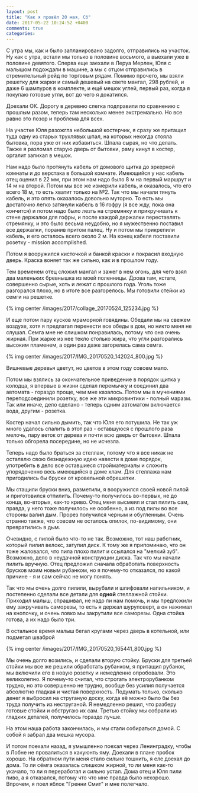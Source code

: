 ```yaml
---
layout: post
title: "Как я провёл 20 мая, Сб"
date: 2017-05-22 10:24:52 +0400
comments: true
categories: 
---
```

С утра мы, как и было запланировано задолго, отправились на участок. Ну как с утра, встали мы только в половине восьмого, а выехали уже в половине девятого. Сперва еще заехали в Леруа Мерлен, Юля с малышом подождали в машине, а мы с отцом отправились в стремительный рейд по торговым рядам. Помимо прочего, мы взяли решетку для жарки и самый дешевый на свете мангал, 298 рублей, и даже 6 шампуров в комплекте, и ещё мешок углей, первый раз, когда я покупаю готовые угли, вот до чего я докатился. 

Доехали ОК. Дорогу в деревню слегка подправили по сравнению с прошлым разом, теперь там несколько менее экстремально. Но все равно это позор и проблема для всех.

На участке Юля разожгла небольшой костерчик, я сразу же притащил туда одну из старых трухлявых шпал, на которых некогда стояла бытовка, пора уже от них избавиться. Шпала сырая, но что делать. Также я разломал старую дверь от бытовки, раму кинул в костер, оргалит запихал в мешок. 

Нам надо было протянуть кабель от домового щитка до эркерной комнаты и до верстака в большой комнате. Имеющийся у нас кабель отец оценил в 22 мм, при этом нам надо было 8 м на первый маршрут и 14 м на второй. Потом мы все же измерили кабель, и оказалось, что его всего 18 м, то есть хватит только на №2. Так что мы начали тянуть кабель, и это опять оказалось довольно муторно. То есть мы достаточно легко затянули кабель в 16 гофру (я все жду, пока она кончится) и потом надо было лезть на стремянку и прикручивать к стене держалки для гофры, и после каждой держалки переставлять стремянку, и это было весьма неудобно, но я мужественно поставил все держалки, поранив притом палец. Ну и потом мы прикрепили кабель, и его осталось всего около 2 м. На конец кабеля поставили розетку - mission accomplished.

Потом я вооружился кисточкой и банкой краски и покрасил входную дверь. Краска воняет так же сильно, как и в прошлом году. 

Тем временем отец сложил мангал и зажег в нем огонь, для чего взял два маленьких бревнышка из моей поленницы. Дрова там, кстате, совершенно сырые, хоть и лежат с прошлого года. Уголь тоже разгорался плохо, но в итоге все разгорелось. Мы готовили стейки из семги на решетке.

{% img center /images/2017/collage_20170524_125234.jpg %}

И еще потом пару кусков мраморной говядины. Обедали мы на свежем воздухе, хотя я предлагал перенести все обеды в дом, но никто меня не слушал. Семга мне не слишком понравилась, потому что она очень жирная. При жарке из нее текло столько жира, что угли разгорались высоким пламенем, а один раз даже загорелась сама семга. 

{% img center /images/2017/IMG_20170520_142024_800.jpg %}

Вишневые деревья цветут, но цветов в этом году совсем мало.

Потом мы взялись за окончательное приведение в порядок щитка у колодца, я впервые в жизни сделал перемычку и соединил два автомата - гораздо проще, чем мне казалось. Потом мы в мучениями переподсоединили розетку, все же эти микровинтики - полный маразм. Так или иначе, дело сделано - теперь одним автоматом включается вода, другим - розетка. 

Костер начал сильно дымить, так что Юля его потушила. Не так уж много удалось спалить в этот раз - оставшуюся с прошлого раза мелочь, пару веток от дерева и почти всю дверь от бытовки. Шпала только обгорела посередине, но не исчезла.

Теперь надо было браться за стеллаж, потому что я все никак не осталвлю свою безнадежную идею навести в доме порядок, употребить в дело все оставшиеся стройматериалы и сложить упорядоченно весь имеющийся в доме хлам. Для стеллажа нам пригодились бы бруски от кровельной обрешетки.

Мы стащили бруски вниз, разметили, я вооружился своей новой пилой и приготовился отпилить. Почему-то получилось во-первых, не до конца, во-вторых, как-то криво. Отец меня высмеял и стал пилить сам, правда, у него тоже получилось не особенно, а из под пилы во все стороны валил дым. Прорез получился черным и обугленным. Очень странно также, что совсем не осталось опилок, по-видимому, они превратились в дым.

Очевидно, с пилой было что-то не так. Возможно, тот наш работник, который пилил велокс, затупил диск. К тому же я припоминаю, что он тоже жаловался, что пила плохо пилит и ссылался на "мелкий зуб". Возможно, дело в неудачной конструкции диска. Так что мы начали пилить вручную. Отец предложил сначала обработать поверхность брусков моим новым рубанком, но я почему-то отказался, по какой причине - я и сам сейчас не могу понять.

Так что мы очень долго пилили, вырубали и шлифовали напильником, и постепенно сделали все детали для **одной** стеллажной стойки. Приходил малыш, спрашивал, не надо ли нам помочь, и мы предложили ему закручивать саморезы, то есть я держал шуруповерт, а он нажимал на кнопочку, и очень ловко мы закрутили все саморезы. Одна стойка готова, а их надо было три.

В остальное время малыш бегал кругами через дверь в котельной, или подметал шваброй

{% img center /images/2017/IMG_20170520_165441_800.jpg %}
 
Мы очень долго возились, и сделали вторую стойку. Бруски для третьей стойки мы все же решили обработать рубанком, я притащил рубанок, мы включили его в новую розетку и немедленно опробовали. Это великолепно. Я почему-то считал, что строгать электрорубанком трудно, но это совершенно не трудно, вообще без усилия получается абсолютно гладкая и чистая поверхность. Подумать только, сколько денег я выбросил на струганую доску, когда её можно было бы без труда получить из неструганой. Я немедленно решил, что разберу готовые стойки и обстругаю их сам. Третью стойку мы собрали из гладких деталей, получилось гораздо лучше.

На этом наша работа закончилась, и мы стали собираться домой. С собой я забрал два мешка мусора.

И потом поехали назад, я умышленно поехал через Ленинградку, чтобы в Лобне не провалиться в какуюнть яму. Доехали в плане пробок хорошо. На обратном пути меня стало сильно тошнить, я еле доехал до дома. То ли сёмга оказалась слишком жирной, то ли меня как-то укачало, то ли я переработал и сильно устал. Дома отец и Юля пили пиво, а я отказался, потому что что мне правда было нехорошо. Впрочем, я поел яблок "Гренни Смит" и мне полегчало.